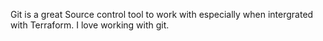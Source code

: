 Git is a great Source control tool to work with especially when intergrated with Terraform. I love working with git.
